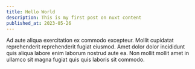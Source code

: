 ```yaml
---
title: Hello World
description: This is my first post on nuxt content
published_at: 2023-05-26
---
```


Ad aute aliqua exercitation ex commodo excepteur. Mollit cupidatat reprehenderit reprehenderit fugiat eiusmod. Amet dolor dolor incididunt quis aliqua labore enim laborum nostrud aute ea. Non mollit mollit amet in ullamco sit magna fugiat quis quis laboris sit commodo.